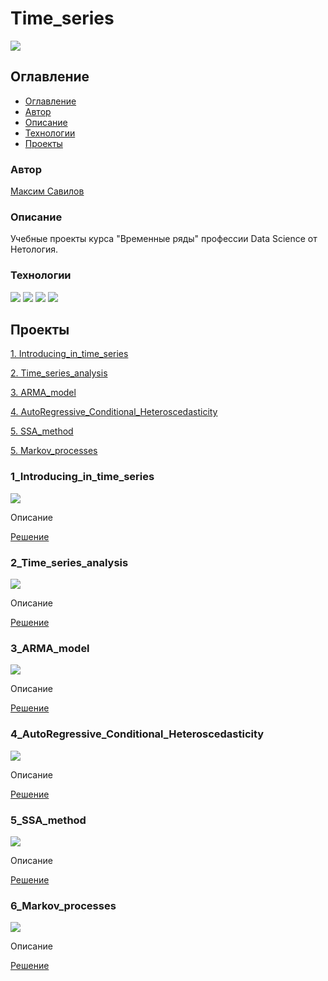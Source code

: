 # Time_series
![](https://img.shields.io/badge/Project%20status-In%20progress-green)

## Оглавление

- [Оглавление](#оглавление)
- [Автор](#авторы)
- [Описание](#описание)
- [Технологии](#технологии)
- [Проекты](#проекты)

### Автор

[Максим Савилов](https://github.com/msavilov/)

### Описание

Учебные проекты курса "Временные ряды" профессии Data Science от Нетология.

### Технологии

![](https://img.shields.io/badge/-Python--3.11-blue)
![](https://img.shields.io/badge/scikit--learn-blue)
![](https://img.shields.io/badge/pandas-blue)
![](https://img.shields.io/badge/numpy-blue)

## Проекты

  [1. Introducing_in_time_series](#introducing_in_time_series)
  
  [2. Time_series_analysis](#time_series_analysis)
  
  [3. ARMA_model](#arma_model)
  
  [4. AutoRegressive_Conditional_Heteroscedasticity](#autoregressive_conditional_heteroscedasticity)
  
  [5. SSA_method](#ssa_method)
  
  [5. Markov_processes](#markov_processes)
  
### 1_Introducing_in_time_series
  ![](https://img.shields.io/badge/Project%20status-In%20progress-green)
  
  Описание

  [Решение]()
  
### 2_Time_series_analysis
  ![](https://img.shields.io/badge/Project%20status-In%20progress-green)
  
  Описание

  [Решение]()
  
### 3_ARMA_model
  ![](https://img.shields.io/badge/Project%20status-In%20progress-green)
  
  Описание

  [Решение]()
  
### 4_AutoRegressive_Conditional_Heteroscedasticity
  ![](https://img.shields.io/badge/Project%20status-In%20progress-green)
  
  Описание

  [Решение]()
  
### 5_SSA_method
  ![](https://img.shields.io/badge/Project%20status-In%20progress-green)
  
  Описание

  [Решение]()
  
### 6_Markov_processes
  ![](https://img.shields.io/badge/Project%20status-In%20progress-green)
  
  Описание

  [Решение]()
